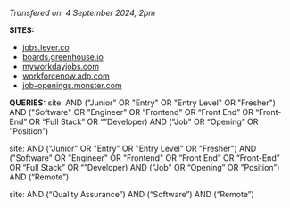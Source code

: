 *Transfered on: 4 September 2024, 2pm*

**SITES:**
- [jobs.lever.co](http://jobs.lever.co)
- [boards.greenhouse.io](http://boards.greenhouse.io)
- [myworkdayjobs.com](http://myworkdayjobs.com)
- [workforcenow.adp.com](http://workforcenow.adp.com)
- [job-openings.monster.com](http://job-openings.monster.com)

**QUERIES:**
site: AND ("Junior" OR "Entry" OR "Entry Level" OR "Fresher") AND ("Software" OR "Engineer" OR "Frontend" OR “Front End” OR “Front-End” OR “Full Stack” OR “”Developer) AND ("Job" OR “Opening” OR ”Position”)

site: AND ("Junior" OR "Entry" OR "Entry Level" OR "Fresher") AND ("Software" OR "Engineer" OR "Frontend" OR “Front End” OR “Front-End” OR “Full Stack” OR “”Developer) AND ("Job" OR “Opening” OR ”Position”) AND (“Remote”)

site: AND (“Quality Assurance”) AND (“Software”) AND (“Remote”)